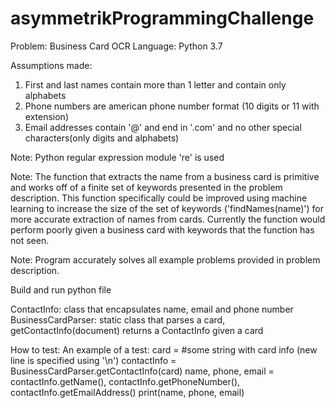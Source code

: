 # asymmetrikProgrammingChallenge
Problem: Business Card OCR
Language: Python 3.7

Assumptions made:
1. First and last names contain more than 1 letter and contain only alphabets
2. Phone numbers are american phone number format (10 digits or 11 with extension)
3. Email addresses contain '@' and end in '.com' and no other special characters(only digits and alphabets)

Note: Python regular expression module 're' is used

Note: The function that extracts the name from a business card is primitive and works off of a finite set of 
keywords presented in the problem description. This function specifically could be improved using machine learning
to increase the size of the set of keywords ('findNames(name)') for more accurate extraction of names from cards. Currently
the function would perform poorly given a business card with keywords that the function has not seen.

Note: Program accurately solves all example problems provided in problem description.

Build and run python file

ContactInfo: class that encapsulates name, email and phone number
BusinessCardParser: static class that parses a card, getContactInfo(document) returns a ContactInfo given a card

How to test:
An example of a test:
card = #some string with card info (new line is specified using '\n')
contactInfo = BusinessCardParser.getContactInfo(card)
name, phone, email = contactInfo.getName(), contactInfo.getPhoneNumber(), contactInfo.getEmailAddress()
print(name, phone, email)
